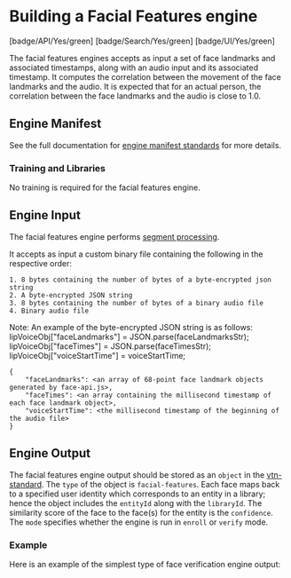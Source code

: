 # Building a Facial Features engine

[badge/API/Yes/green]
[badge/Search/Yes/green]
[badge/UI/Yes/green]

The facial features engines accepts as input a set of face landmarks and associated timestamps, along with an audio input
and its associated timestamp. It computes the correlation between the movement of the face landmarks and the audio. It is
expected that for an actual person, the correlation between the face landmarks and the audio is close to 1.0.

## Engine Manifest

<!-- TODO

All facial features engines should specify the following parameters in their build manifest:

| Parameter | Value |
| --------- | ----- |
| `TODO` | `TODO` |
| `TODO` | `TODO` |

Here is a minimal example `manifest.json` that could apply to a face verification engine:
-->

<!--TODO: Define [](manifest.example.json ':include :type=code json')-->

See the full documentation for [engine manifest standards](/developer/engines/standards/engine-manifest/) for more details.

<!-- TODO ## Engine Input -->

<!-- TODO -->

### Training and Libraries

No training is required for the facial features engine.

## Engine Input

The facial features engine performs [segment processing](/developer/engines/processing-modes/segment-processing/).

It accepts as input a custom binary file containing the following in the respective order:

    1. 8 bytes containing the number of bytes of a byte-encrypted json string
    2. A byte-encrypted JSON string
    3. 8 bytes containing the number of bytes of a binary audio file
    4. Binary audio file

Note: An example of the byte-encrypted JSON string is as follows:
      lipVoiceObj["faceLandmarks"] = JSON.parse(faceLandmarksStr);
      lipVoiceObj["faceTimes"] = JSON.parse(faceTimesStr);
      lipVoiceObj["voiceStartTime"] = voiceStartTime;

    {
        "faceLandmarks": <an array of 68-point face landmark objects generated by face-api.js>,
        "faceTimes": <an array containing the millisecond timestamp of each face landmark object>,
        "voiceStartTime": <the millisecond timestamp of the beginning of the audio file>
    }

## Engine Output

The facial features engine output should be stored as an `object` in the [vtn-standard](/developer/engines/standards/engine-output/).
The `type` of the object is `facial-features`. Each face maps back to a specified user identity which corresponds to an entity in a library;
hence the object includes the `entityId` along with the `libraryId`. The similarity score of the face to the face(s) for
the entity is the `confidence`. The `mode` specifies whether the engine is run in `enroll` or `verify` mode.

### Example

Here is an example of the simplest type of face verification engine output:

[](vtn-standard.example.json ':include :type=code json')
